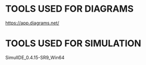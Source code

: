 # TOOLS USED FOR DIAGRAMS
https://app.diagrams.net/

# TOOLS USED FOR SIMULATION
SimulIDE_0.4.15-SR9_Win64
